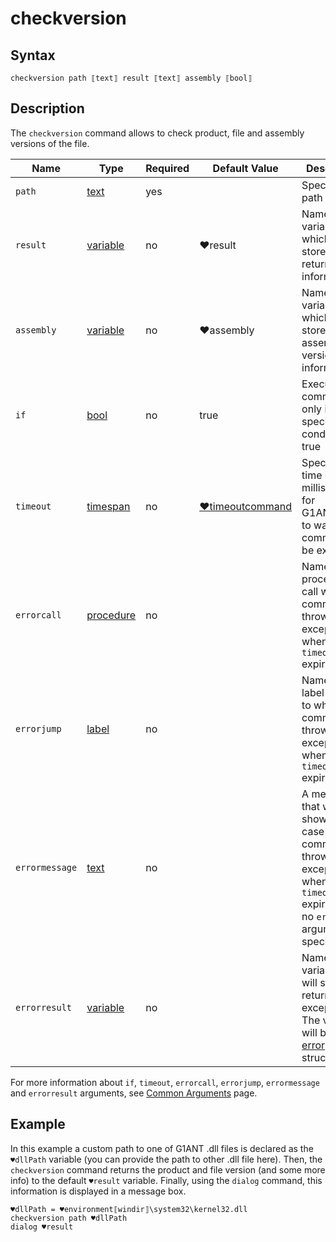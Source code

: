 # checkversion

## Syntax

```G1ANT
checkversion path ⟦text⟧ result ⟦text⟧ assembly ⟦bool⟧
```

## Description

The `checkversion` command allows to check product, file and assembly versions of the file.

| Name | Type | Required | Default Value | Description |
| -------- | ---- | -------- | ------------- | ----------- |
|`path`| [text](https://manual.g1ant.com/link/G1ANT.Language/G1ANT.Language/Structures/TextStructure.md) | yes | |Specifies the path to a file|
|`result`| [variable](https://manual.g1ant.com/link/G1ANT.Language/G1ANT.Language/Structures/VariableStructure.md) | no | ♥result |Name of a variable, which will store the returned file information|
|`assembly`| [variable](https://manual.g1ant.com/link/G1ANT.Language/G1ANT.Language/Structures/VariableStructure.md)  | no | ♥assembly | Name of a variable, which will store the assembly version information |
| `if`           | [bool](https://manual.g1ant.com/link/G1ANT.Language/G1ANT.Language/Structures/VariableStructure.md) | no       | true                                                        | Executes the command only if a specified condition is true   |
| `timeout`      | [timespan](https://manual.g1ant.com/link/G1ANT.Language/G1ANT.Language/Structures/TimeSpanStructure.md) | no       | [♥timeoutcommand](https://manual.g1ant.com/link/G1ANT.Language/G1ANT.Addon.Core/Variables/TimeoutCommandVariable.md) | Specifies time in milliseconds for G1ANT.Robot to wait for the command to be executed |
| `errorcall`    | [procedure](https://manual.g1ant.com/link/G1ANT.Language/G1ANT.Language/Structures/ProcedureStructure.md) | no       |                                                             | Name of a procedure to call when the command throws an exception or when a given `timeout` expires |
| `errorjump`    | [label](https://manual.g1ant.com/link/G1ANT.Language/G1ANT.Language/Structures/LabelStructure.md) | no       |                                                             | Name of the label to jump to when the command throws an exception or when a given `timeout` expires |
| `errormessage` | [text](https://manual.g1ant.com/link/G1ANT.Language/G1ANT.Language/Structures/TextStructure.md) | no       |                                                             | A message that will be shown in case the command throws an exception or when a given `timeout` expires, and no `errorjump` argument is specified |
| `errorresult`  | [variable](https://manual.g1ant.com/link/G1ANT.Language/G1ANT.Language/Structures/VariableStructure.md) | no       |                                                             | Name of a variable that will store the returned exception. The variable will be of [error](https://manual.g1ant.com/link/G1ANT.Language/G1ANT.Language/Structures/ErrorStructure.md) structure |

For more information about `if`, `timeout`, `errorcall`, `errorjump`, `errormessage` and `errorresult` arguments, see [Common Arguments](https://manual.g1ant.com/link/G1ANT.Manual/appendices/common-arguments.md) page.

## Example


In this example a custom path to one of G1ANT .dll files is declared as the `♥dllPath` variable (you can provide the path to other .dll file here). Then, the `checkversion` command returns the product and file version (and some more info) to the default `♥result` variable. Finally, using the `dialog` command, this information is displayed in a message box.

```G1ANT
♥dllPath = ♥environment⟦windir⟧\system32\kernel32.dll
checkversion path ♥dllPath
dialog ♥result
```

 
